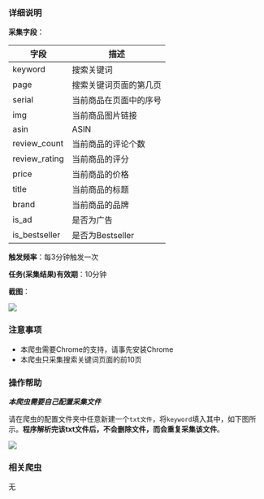 ### 详细说明

**采集字段**：

| 字段  | 描述  |
| ------------ | ------------ |
| keyword  | 搜索关键词  |
| page  | 搜索关键词页面的第几页  |
|  serial | 当前商品在页面中的序号  |
| img  | 当前商品图片链接  |
| asin | ASIN  |
|  review_count |  当前商品的评论个数 |
|  review_rating | 当前商品的评分  |
| price  | 当前商品的价格  |
| title  |  当前商品的标题 |
| brand  | 当前商品的品牌  |
| is_ad  |  是否为广告 |
| is_bestseller  |  是否为Bestseller |


**触发频率**：每3分钟触发一次

**任务(采集结果)有效期**：10分钟

**截图**：

![](https://raw.githubusercontent.com/zebra-cl/winspider-spiders/master/docs/images/20180701215807.png)

### 注意事项

- 本爬虫需要Chrome的支持，请事先安装Chrome
- 本爬虫只采集搜索关键词页面的前10页

### 操作帮助

***本爬虫需要自己配置采集文件***

请在爬虫的配置文件夹中任意新建一个`txt文件`，将`keyword`填入其中，如下图所示。**程序解析完该txt文件后，不会删除文件，而会重复采集该文件**。

![](https://raw.githubusercontent.com/zebra-cl/winspider-spiders/master/docs/images/20180701215913.png)

### 相关爬虫
无